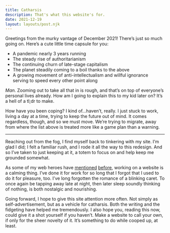 ```yaml
---
title: Catharsis
description: That's what this website's for.
date: 2021-12-19
layout: layouts/post.njk
---
```


Greetings from the murky vantage of December 2021! There’s just so much going on. Here’s a cute little time capsule for you:

- A pandemic nearly 3 years running
- The steady rise of authoritarianism
- The continuing churn of late-stage capitalism
- The planet steadily coming to a boil thanks to the above
- A growing movement of anti-intellectualism and willful ignorance serving to speed every other point along

*Man.* Zooming out to take all that in is rough, and that’s on top of everyone’s personal lives already. How am I going to explain this to my kid later on? It’s a hell of a tl;dr to make.

How have you been coping? I kind of…haven’t, really. I just stuck to work, living a day at a time, trying to keep the future out of mind. It comes regardless, though, and so we must move. We’re trying to migrate, away from where the list above is treated more like a game plan than a warning.

---

Reaching out from the fog, I find myself back to tinkering with my site. I’m glad I did; I felt a familiar rush, and I rode it all the way to this redesign. And so I’ve taken to just keeping at it, a totem to focus on and help keep me grounded somewhat.

As some of my web heroes have [mentioned](https://ethanmarcotte.com/wrote/let-a-website-be-a-worry-stone/) [before](https://adactio.com/journal/16585), working on a website is a calming thing. I’ve done it for work for so long that I forgot that I used to do it for pleasure, too. I’ve long forgotten the romance of a blinking caret. To once again be tapping away late at night, then later sleep soundly thinking of nothing, is both nostalgic and nourishing.

Going forward, I hope to give this site attention more often. Not simply as self-advertisement, but as a vehicle for catharsis. Both the writing and the fidgeting have helped me tremendously. I also hope you, reading this now, could give it a shot yourself if you haven’t. Make a website to call your own, if only for the sheer novelty of it. It’s something to do while cooped up, at least.
